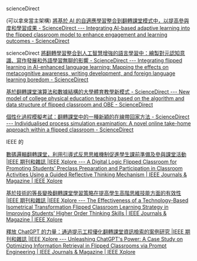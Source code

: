 scienceDirect

(可以拿來當主架構)
[將基於 AI 的自適應學習整合到翻轉課堂模式中，以提高參與度和學習成果 - ScienceDirect --- Integrating AI-based adaptive learning into the flipped classroom model to enhance engagement and learning outcomes - ScienceDirect](https://www.sciencedirect.com/science/article/pii/S2666920X25000323)

scienceDirect
[將翻轉學習整合到人工智慧增強的語言學習中：繪製對元認知意識、寫作發展和外語學習無聊的影響 - ScienceDirect --- Integrating flipped learning in AI-enhanced language learning: Mapping the effects on metacognitive awareness, writing development, and foreign language learning boredom - ScienceDirect](https://www.sciencedirect.com/science/article/pii/S2666920X25000864)

[基於翻轉課堂演算法和數據結構的大學體育教學新模式 - ScienceDirect --- New model of college physical education teaching based on the algorithm and data structure of flipped classroom and OBE - ScienceDirect](https://www.sciencedirect.com/science/article/pii/S2405844024073997)

[個性化過程模擬考試：翻轉課堂中的一種新穎的在線帶回家方法 - ScienceDirect --- Individualised process simulation examination: A novel online take-home approach within a flipped classroom - ScienceDirect](https://www.sciencedirect.com/science/article/pii/S1749772825000156)

IEEE 的

[數碼邏輯翻轉課堂，利用引導式反思思維機制促進學生課前準備及參與課堂活動 |IEEE 期刊和雜誌 |IEEE Xplore --- A Digital Logic Flipped Classroom for Promoting Students’ Preclass Preparation and Participation in Classroom Activities Using a Guided Reflective Thinking Mechanism | IEEE Journals & Magazine | IEEE Xplore](https://ieeexplore.ieee.org/document/10335661)

[基於技術的等長變換翻轉課堂學習策略在提高學生高階思維技能方面的有效性 |IEEE 期刊和雜誌 |IEEE Xplore --- The Effectiveness of a Technology-Based Isometrical Transformation Flipped Classroom Learning Strategy in Improving Students’ Higher Order Thinking Skills | IEEE Journals & Magazine | IEEE Xplore](https://ieeexplore.ieee.org/document/9992238)

[釋放 ChatGPT 的力量：通過提示工程優化翻轉課堂資訊檢索的案例研究 |IEEE 期刊和雜誌 |IEEE Xplore --- Unleashing ChatGPT's Power: A Case Study on Optimizing Information Retrieval in Flipped Classrooms via Prompt Engineering | IEEE Journals & Magazine | IEEE Xplore](https://ieeexplore.ieee.org/document/10285884)









